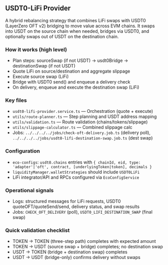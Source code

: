 ## USDT0-LiFi Provider

A hybrid rebalancing strategy that combines LiFi swaps with USDT0 (LayerZero OFT v2) bridging to move value across EVM chains. It swaps into USDT on the source chain when needed, bridges via USDT0, and optionally swaps out of USDT on the destination chain.

### How it works (high level)

- Plan steps: sourceSwap (if not USDT) → usdt0Bridge → destinationSwap (if not USDT)
- Quote LiFi on source/destination and aggregate slippage
- Execute source swap (LiFi)
- Bridge with USDT0 send() and enqueue a delivery check
- On delivery, enqueue and execute the destination swap (LiFi)

### Key files

- `usdt0-lifi-provider.service.ts` — Orchestration (quote + execute)
- `utils/route-planner.ts` — Step planning and USDT address mapping
- `utils/validation.ts` — Route validation (chains/tokens/slippage)
- `utils/slippage-calculator.ts` — Combined slippage calc
- Jobs: `../../../../jobs/check-oft-delivery.job.ts` (delivery poll), `../../../../jobs/usdt0-lifi-destination-swap.job.ts` (dest swap)

### Configuration

- `eco-configs`: `usdt0.chains` entries with `{ chainId, eid, type: 'adapter'|'oft', contract, [underlyingToken|token], decimals }`
- `liquidityManager.walletStrategies` should include `USDT0LiFi`
- LiFi integrator/API and RPCs configured via `EcoConfigService`

### Operational signals

- Logs: structured messages for LiFi requests, USDT0 quoteOFT/quoteSend/send, delivery status, and swap results
- Jobs: `CHECK_OFT_DELIVERY` (poll), `USDT0_LIFI_DESTINATION_SWAP` (final swap)

### Quick validation checklist

- TOKEN → TOKEN (three-step path) completes with expected amount
- TOKEN → USDT (source swap + bridge) completes; no destination swap
- USDT → TOKEN (bridge + destination swap) completes
- USDT → USDT (bridge-only) confirms delivery without swaps
